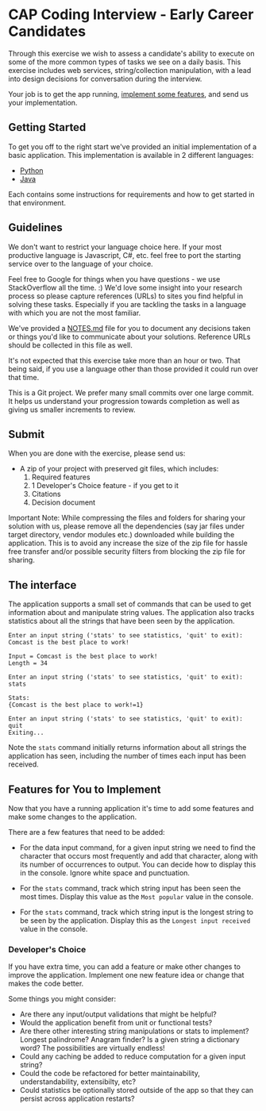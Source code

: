 # CAP Coding Interview - Early Career Candidates

Through this exercise we wish to assess a candidate's ability to execute on some of the more common types of tasks we see on a daily basis.  This exercise includes web services, string/collection manipulation, with a lead into design decisions for conversation during the interview.

Your job is to get the app running, [implement some features](#features-for-you-to-implement), and send us your implementation.

## Getting Started

To get you off to the right start we've provided an initial implementation of a basic application. This implementation is available in 2 different languages:

- [Python](python/)
- [Java](java/)

Each contains some instructions for requirements and how to get started in that environment.

## Guidelines

We don't want to restrict your language choice here. If your most productive language is Javascript, C#, etc. feel free to port the starting service over to the language of your choice.

Feel free to Google for things when you have questions - we use StackOverflow all the time. :) We'd love some insight into your research process so please capture references (URLs) to sites you find helpful in solving these tasks.  Especially if you are tackling the tasks in a language with which you are not the most familiar.

We've provided a [NOTES.md](NOTES.md) file for you to document any decisions taken or things you'd like to communicate about your solutions. Reference URLs should be collected in this file as well.

It's not expected that this exercise take more than an hour or two. That being said, if you use a language other than those provided it could run over that time.

This is a Git project.  We prefer many small commits over one large commit. It helps us understand your progression towards completion as well as giving us smaller increments to review.

## Submit

When you are done with the exercise, please send us:

* A zip of your project with preserved git files, which includes:
    1. Required features
    2. 1 Developer's Choice feature - if you get to it
    3. Citations
    4. Decision document

Important Note: While compressing the files and folders for sharing your solution with us, please remove all the dependencies (say jar files under target directory, vendor modules etc.) downloaded while building the application. This is to avoid any increase the size of the zip file for hassle free transfer and/or possible security filters from blocking the zip file for sharing.

## The interface

The application supports a small set of commands that can be used to get information about and manipulate string values.  The application also tracks statistics about all the strings that have been seen by the application.

```
Enter an input string ('stats' to see statistics, 'quit' to exit): Comcast is the best place to work!

Input = Comcast is the best place to work!
Length = 34

Enter an input string ('stats' to see statistics, 'quit' to exit): stats

Stats:
{Comcast is the best place to work!=1}

Enter an input string ('stats' to see statistics, 'quit' to exit): quit
Exiting...
```

Note the `stats` command initially returns information about all strings the application has seen, including the number of times each input has been received.

## Features for You to Implement

Now that you have a running application it's time to add some features and make some changes to the application.

There are a few features that need to be added:

* For the data input command, for a given input string we need to find the character that occurs most frequently and add that character, along with its number of occurrences to output. You can decide how to display this in the console.  Ignore white space and punctuation.

* For the `stats` command, track which string input has been seen the most times. Display this value as the `Most popular` value in the console.

* For the `stats` command, track which string input is the longest string to be seen by the application. Display this as the `Longest input received` value in the console.

### Developer's Choice

If you have extra time, you can add a feature or make other changes to improve the application.  Implement one new feature idea or change that makes the code better.

Some things you might consider:

* Are there any input/output validations that might be helpful?
* Would the application benefit from unit or functional tests?
* Are there other interesting string manipulations or stats to implement? Longest palindrome? Anagram finder? Is a given string a dictionary word? The possibilities are virtually endless!
* Could any caching be added to reduce computation for a given input string?
* Could the code be refactored for better maintainability, understandability, extensibilty, etc?
* Could statistics be optionally stored outside of the app so that they can persist across application restarts?
